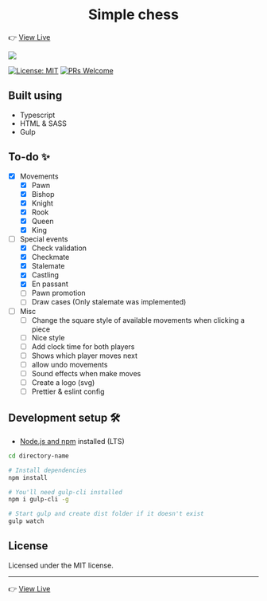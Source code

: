 <h1 align="center">Simple chess</h1>

👉 [View Live](https://simplechess.netlify.app/)

![](./public/images/chess.gif)

[![License: MIT](https://img.shields.io/badge/License-MIT-blue.svg)](https://opensource.org/licenses/MIT)
[![PRs Welcome](https://img.shields.io/badge/PRs-welcome-brightgreen.svg?style=flat-square)](http://makeapullrequest.com)

## Built using
- Typescript
- HTML & SASS
- Gulp

## To-do ✨

- [X] Movements
  - [X] Pawn
  - [X] Bishop
  - [X] Knight
  - [X] Rook
  - [X] Queen
  - [X] King
- [ ] Special events
  - [X] Check validation
  - [X] Checkmate
  - [X] Stalemate
  - [X] Castling
  - [X] En passant
  - [ ] Pawn promotion
  - [ ] Draw cases (Only stalemate was implemented)
- [ ] Misc
  - [ ] Change the square style of available movements when clicking a piece
  - [ ] Nice style
  - [ ] Add clock time for both players
  - [ ] Shows which player moves next
  - [ ] allow undo movements
  - [ ] Sound effects when make moves
  - [ ] Create a logo (svg)
  - [ ] Prettier & eslint config
  
## Development setup 🛠

- [Node.js and npm](https://nodejs.org) installed (LTS)
```sh
cd directory-name

# Install dependencies
npm install

# You'll need gulp-cli installed
npm i gulp-cli -g

# Start gulp and create dist folder if it doesn't exist
gulp watch
```

## License

Licensed under the MIT license.

---

👉 [View Live](https://simplechess.netlify.app/)
